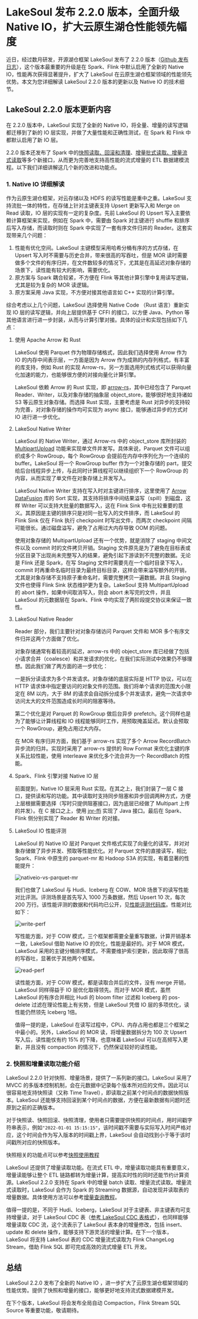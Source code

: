 <!--
SPDX-FileCopyrightText: 2023 LakeSoul Contributors

SPDX-License-Identifier: Apache-2.0
-->

# LakeSoul 发布 2.2.0 版本，全面升级 Native IO，扩大云原生湖仓性能领先幅度

近日，经过数月研发，开源湖仓框架 LakeSoul 发布了 2.2.0 版本（[Github 发布日志](https://github.com/lakesoul-io/LakeSoul/releases/tag/v2.2.0)），这个版本最重要的升级是在 Spark、Flink 中默认启用了全新的 Native IO，性能再次获得显著提升，扩大了 LakeSoul 在云原生湖仓框架领域的性能领先优势。本文为您详细解读 LakeSoul 2.2.0 版本的更新以及 Native IO 的技术细节。

## LakeSoul 2.2.0 版本更新内容

在 2.2.0 版本中，LakeSoul 实现了全新的 Native IO，将全量、增量的读写逻辑都迁移到了新的 IO 层实现，并做了大量性能和正确性测试，在 Spark 和 Flink 中都默认启用了新 IO 层。

2.2.0 版本还发布了 Spark 中的[快照读取、回滚和清理](https://lakesoul-io.github.io/zh-Hans/docs/Tutorials/snapshot-manage)、[增量批式读取、增量流式读取](https://lakesoul-io.github.io/zh-Hans/docs/Tutorials/incremental-query)等多个新接口，从而更为完善地支持高性能的流式增量的 ETL 数据建模流程。以下我们详细讲解这几个新的改进和功能点。

### 1. Native IO 详细解读

作为云原生湖仓框架，对云存储以及 HDFS 的读写性能是重中之重。LakeSoul 支持流批一体的特性，在存储上针对主键表支持 Upsert 更新写入和 Merge on Read 读取，IO 层的实现有一定的复杂度。先前 LakeSoul 的 Upsert 写入主要依赖计算框架来实现，例如在 Spark 中，需要由 Spark 对主键进行 shuffle 和排序后写入存储，而读取时则在 Spark 中实现了一套有序文件归并的 Reader。这套实现带来几个问题：

1. 性能有优化空间。LakeSoul 主键模型采用哈希分桶有序的方式存储，在 Upsert 写入时不需要与历史合并，带来很高的写吞吐，但是 MOR 读时需要做多个文件的有序归并，在文件数较多的情况下，尤其是在高延迟对象存储的场景下，读性能有较大的影响，需要优化。
2. 原方案与 Spark 耦合较紧，不方便在 Flink 等其他计算引擎中复用读写逻辑，尤其是较为复杂的 MOR 读逻辑。
3. 原方案采用 Java 实现，不方便对接其他语言如 C++ 实现的计算引擎。

综合考虑以上几个问题，LakeSoul 选择使用 Native Code （Rust 语言）重新实现 IO 层的读写逻辑，并向上层提供基于 CFFI 的接口，以方便 Java、Python 等其他语言进行进一步封装，从而与计算引擎对接。具体的设计和实现包括如下几点：

1. 使用 Apache Arrow 和 Rust

    LakeSoul 使用 Parquet 作为物理存储格式，因此我们选择使用 Arrow 作为 IO 的内存中间表示层，一方面是因为 Arrow 作为成熟的内存列格式，有丰富的库支持，例如 Rust 的实现 Arrow-rs，另一方面选用列式格式可以获得向量化加速的能力，也能够很方便的对接向量化计算引擎。

    LakeSoul 依赖 Arrow 的 Rust 实现，即 [arrow-rs](https://github.com/apache/arrow-rs)，其中已经包含了 Parquet Reader、Writer，以及对象存储的抽象层 object_store，能够很好地支持诸如 S3 等云原生对象存储。而选择 Rust 实现，主要考虑是 Rust 对异步的支持较为完善，对对象存储的操作均可实现为 async 接口，能够通过异步的方式对 IO 进行进一步优化。

2. LakeSoul Native Writer

    LakeSoul 的 Native Writer，通过 Arrow-rs 中的 object_store 库所封装的 [MultipartUpload](https://docs.amazonaws.cn/AmazonS3/latest/userguide/mpuoverview.html) 功能来实现单文件并发写。具体来说，Parquet 文件可以组织成多个 RowGroup，每个 RowGroup 会提前在内存中序列化为一个连续的 buffer。LakeSoul 将一个 RowGroup buffer 作为一个对象存储的 part，提交给后台线程异步上传，与此同时计算线程可以继续组织下一个 RowGroup 的内容，从而实现了单文件在对象存储上并发写入。

    LakeSoul Native Writer 支持在写入时对主键进行排序，这里使用了 [Arrow DataFusion](https://github.com/apache/arrow-datafusion) 库的 Sort 实现，其支持将排序中间结果溢写（spill）到磁盘，这样 Writer 可以支持大批量的数据写入，这在 Flink Sink 中有比较重要的意义。其原因是主键的排序只是对同一批写入的文件排序，而 LakeSoul 的 Flink Sink 仅在 Flink 执行 checkpoint 时写出文件，而两次 checkpoint 间隔可能很长。通过磁盘溢写，避免了占用过大内存导致 OOM 的问题。

    使用对象存储的 MultipartUpload 还有一个优势，就是消除了 staging 中间文件以及 commit 时的文件拷贝开销。Staging 文件原先是为了避免在目标表或分区目录下出现尚未完整写入的结果，避免引起下游读到不完整的数据。无论是 Flink 还是 Spark，在写 Staging 文件时需要先在一个临时目录下写入，commit 时再重命名临时目录为最终目标目录，这样会带来溢写额外的开销，尤其是对象存储不支持原子重命名时，需要完整拷贝一遍数据。并且 Staging 文件也使得 Flink Sink 状态维护更为复杂。LakeSoul 支持 MultipartUpload 的 abort 操作，如果中间取消写入，则会 abort 未写完的文件，并且 LakeSoul 的元数据层在 Spark、Flink 中均实现了两阶段提交协议来保证一致性。

3. LakeSoul Native Reader

    Reader 部分，我们主要针对对象存储访问 Parquet 文件和 MOR 多个有序文件归并这两个方面做了优化。

    对象存储通常有着较高的延迟，arrow-rs 中的 object_store 库已经做了包括小请求合并（coalesce）和并发请求的优化，在我们实际测试中效果仍不够理想。因此我们做了两方面的进一步优化：
    
    一是拆分读请求为多个并发请求。对象存储的底层实际是 HTTP 协议，可以在 HTTP 请求体中指定要访问的对象文件的范围。我们将单个请求的范围大小限定在 8M 以内，大于 8M 的请求会自动拆分成多个并发请求，避免一次请求中访问太大的文件范围造成长时间的阻塞等待。
    
    第二个优化是对 Parquet 的 RowGroup 做后台异步 prefetch。这个同样也是为了能够让计算线程和 IO 线程能够同时工作，用预取掩盖延迟。默认会预取一个 RowGroup，避免占用过大内存。

    在 MOR 有序归并方面，我们基于 arrow-rs 实现了多个 Arrow RecordBatch 异步流的归并。实现时采用了 arrow-rs 提供的 Row Format 来优化主键的序关系比较性能，使用 interleave 来优化多个流合并为一个 RecordBatch 的性能。

4. Spark、Flink 引擎对接 Native IO 层
   
   前面提到，Native IO 层采用 Rust 实现。在其之上，我们封装了一层 C 接口，提供读和写的功能。其中读取时支持同步阻塞和异步回调两种方式，方便上层根据需要选择（写时只提供阻塞接口，因为底层已经做了 Multipart 上传的并发）。在 C 接口之上，使用 [jnr-ffi](https://github.com/jnr/jnr-ffi) 实现了 Java 接口。最后在 Spark、Flink 侧分别实现了 Reader 和 Writer 的对接。

5. LakeSoul IO 性能评测
   
   LakeSoul 的 Native IO 层对 Parquet 文件格式实现了向量化的读写，并对对象存储做了异步并发、预取等性能优化。对 Parquet 文件的直接读写，相比 Spark、Flink 中原生的 parquet-mr 和 Hadoop S3A 的实现，有着显著的性能提升：

   ![nativeio-vs-parquet-mr](nativeio-vs-parquet-mr.png)

    我们也做了 LakeSoul 与 Hudi、Iceberg 在 COW、MOR 场景下的读写性能对比评测。评测场景是首先写入 1000 万条数据，然后 Upsert 10 次，每次 200 万行。该性能评测的数据和代码均已公开，见[性能评测代码库](https://github.com/meta-soul/ccf-bdci2022-datalake-contest-examples/tree/mor)。性能对比如下：

    ![write-perf](writer-perf.png)

    写性能方面，对于 COW 模式，三个框架都需要全量重写数据，计算开销基本一致，LakeSoul 借助 Native IO 的优化，性能是最好的。对于 MOR 模式，LakeSoul 采用的主键分桶排序模式，不需要维护索引更新，因此取得了很高的写吞吐，显著优于其他两个框架。

    ![read-perf](read-perf.png)

    读性能方面，对于 COW 模式，都是读取合并后的文件，没有 merge 开销，LakeSoul 同样得益于 IO 层优化取得领先。而对于 MOR 模式，虽然 LakeSoul 的有序合并相比 Hudi 的 bloom filter 过滤和 Iceberg 的 pos-delete 过滤在理论性能上有劣势，但是 LakeSoul 凭借 IO 层的多项优化，读性能仍然领先 Iceberg 1倍。

    值得一提的是，LakeSoul 在读写过程中，CPU、内存占用也都是三个框架之中最小的。另外，LakeSoul 的 MOR 读，将增量数据拆分为 100 次 Upsert 写入后，读性能仅有约 15% 的下降，也意味着 LakeSoul 可以在高频写入更新，并且没有 compaction 的情况下，仍然保证较好的读性能。



### 2. 快照和增量读取功能介绍

LakeSoul 2.2.0 针对快照、增量场景，提供了一系列新的接口。LakeSoul 采用了 MVCC 的多版本控制机制，会在元数据中记录每个版本所对应的文件。因此可以很容易地支持快照读（又称 Time Travel），即读取之前某个时间点的数据快照版本。LakeSoul 还能够支持回滚到某个时间点的数据，方便在最新数据有问题时还原到之前的正确版本。

对于快照读、快照回滚、快照清理，使用者只需要提供快照的时间点，用时间戳字符串表示，例如`"2022-01-01 15:15:15"`，该时间戳不需要与实际写入时间严格对应，这个时间会作为写入版本的时间戳上界，LakeSoul 会自动找到小于等于该时间戳所对应的快照版本。

快照相关的功能点可以参考[快照使用教程](https://lakesoul-io.github.io/zh-Hans/docs/Tutorials/snapshot-manage)

LakeSoul 还提供了增量读取功能。在流式 ETL 中，增量读取功能具有重要意义，增量读能够让整个 ETL 链路都转为增量计算，提高实时性的同时还能节约计算资源。LakeSoul 2.2.0 支持在 Spark 中的增量 batch 读取、增量流式读取。增量流式读取时，LakeSoul 会作为 Spark 的 Streaming 数据源，自动发现并读取表的增量数据。具体使用方法可以参考[增量查询教程](https://lakesoul-io.github.io/zh-Hans/docs/Tutorials/incremental-query)。

值得一提的是，不同于 Hudi、Iceberg，LakeSoul 对于主键表、非主键表均可支持增量读，对于 LakeSoul CDC 表（[参考 LakeSoul CDC 表格式](https://lakesoul-io.github.io/zh-Hans/docs/Tutorials/flink-cdc-sink)），也同样能够增量读取 CDC 流，这个流表示了 LakeSoul 表本身的增量修改，包括 insert、update 和 delete 操作，能够支持下游灵活的增量计算。在下一个版本，LakeSoul 将支持 LakeSoul 表的 CDC 增量流式读取为 Flink ChangeLog Stream，借助 Flink SQL 即可完成高效的流式增量 ETL 开发。

## 总结

LakeSoul 2.2.0 发布了全新的 Native IO ，进一步扩大了云原生湖仓框架领域的性能优势。提供了快照和增量的接口，能够更好地支持流式数据建模开发。

在下个版本，LakeSoul 将会发布全局自动 Compaction，Flink Stream SQL Source 等重要功能，敬请期待。
